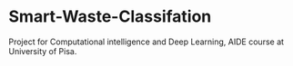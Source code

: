 # Smart-Waste-Classifation
Project for Computational intelligence and Deep Learning, AIDE course at University of Pisa. 
